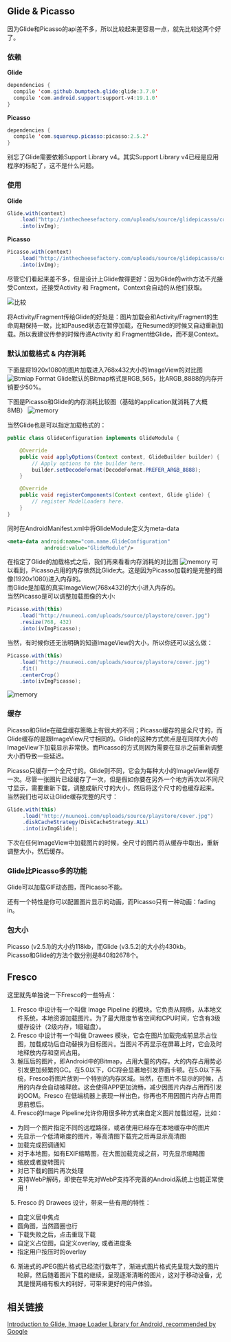 ## Glide & Picasso
因为Glide和Picasso的api差不多，所以比较起来更容易一点，就先比较这两个好了。
### 依赖
**Glide**
```java
dependencies {
  compile 'com.github.bumptech.glide:glide:3.7.0'
  compile 'com.android.support:support-v4:19.1.0'
}
```
**Picasso**
```java
dependencies {
  compile 'com.squareup.picasso:picasso:2.5.2'
}
```
别忘了Glide需要依赖Support Library v4。其实Support Library v4已经是应用程序的标配了，这不是什么问题。  

### 使用
**Glide**
```java
Glide.with(context)
    .load("http://inthecheesefactory.com/uploads/source/glidepicasso/cover.jpg")
    .into(ivImg);
```
**Picasso**
```java
Picasso.with(context)
    .load("http://inthecheesefactory.com/uploads/source/glidepicasso/cover.jpg")
    .into(ivImg);
```
尽管它们看起来差不多，但是设计上Glide做得更好：因为Glide的with方法不光接受Context，还接受Activity 和 Fragment，Context会自动的从他们获取。

![比较](http://upload-images.jianshu.io/upload_images/1635594-89c02ddab63a80b8.png?imageMogr2/auto-orient/strip%7CimageView2/2/w/1240)

将Activity/Fragment传给Glide的好处是：图片加载会和Activity/Fragment的生命周期保持一致，比如Paused状态在暂停加载，在Resumed的时候又自动重新加载。所以我建议传参的时候传递Activity 和 Fragment给Glide，而不是Context。  

### 默认加载格式 & 内存消耗
下面是将1920x1080的图片加载进入768x432大小的ImageView的对比图
![Btmiap Format](https://inthecheesefactory.com/uploads/source/glidepicasso/firstload.jpg)
Glide默认的Bitmap格式是RGB_565，比ARGB_8888的内存开销要少50%。   

下图是Picasso和Glide的内存消耗比较图（基础的application就消耗了大概8MB）
![memory](https://inthecheesefactory.com/uploads/source/glidepicasso/ram1_1.png)

当然Glide也是可以指定加载格式的：
```java
public class GlideConfiguration implements GlideModule {

    @Override
    public void applyOptions(Context context, GlideBuilder builder) {
        // Apply options to the builder here.
        builder.setDecodeFormat(DecodeFormat.PREFER_ARGB_8888);
    }

    @Override
    public void registerComponents(Context context, Glide glide) {
        // register ModelLoaders here.
    }
}
```
同时在AndroidManifest.xml中将GlideModule定义为meta-data
```xml
<meta-data android:name="com.name.GlideConfiguration"
            android:value="GlideModule"/>
```
在指定了Glide的加载格式之后，我们再来看看内存消耗的对比图
![memory](https://inthecheesefactory.com/uploads/source/glidepicasso/ram2_1.png)
可以看到，Picasso占用的内存依然比Glide大。这是因为Picasso加载的是完整的图像(1920x1080)进入内存的。  
而Glide是加载的真实ImageView(768x432)的大小进入内存的。  
当然Picasso是可以调整加载图像的大小:
```java
Picasso.with(this)
    .load("http://nuuneoi.com/uploads/source/playstore/cover.jpg")
    .resize(768, 432)
    .into(ivImgPicasso);
```
当然，有时候你还无法明确的知道ImageView的大小，所以你还可以这么做：
```java
Picasso.with(this)
    .load("http://nuuneoi.com/uploads/source/playstore/cover.jpg")
    .fit()
    .centerCrop()
    .into(ivImgPicasso);
```
![memory](https://inthecheesefactory.com/uploads/source/glidepicasso/memory3.png)

### 缓存
Picasso和Glide在磁盘缓存策略上有很大的不同；Picasso缓存的是全尺寸的，而Glide缓存的是跟ImageView尺寸相同的。Glide的这种方式优点是在同样大小的ImageView下加载显示非常快。而Picasso的方式则因为需要在显示之前重新调整大小而导致一些延迟。   

Picasso只缓存一个全尺寸的。Glide则不同，它会为每种大小的ImageView缓存 一次。尽管一张图片已经缓存了一次，但是假如你要在另外一个地方再次以不同尺寸显示，需要重新下载，调整成新尺寸的大小，然后将这个尺寸的也缓存起来。  
当然我们也可以让Glide缓存完整的尺寸：
```java
Glide.with(this)
     .load("http://nuuneoi.com/uploads/source/playstore/cover.jpg")
     .diskCacheStrategy(DiskCacheStrategy.ALL)
     .into(ivImgGlide);
```
下次在任何ImageView中加载图片的时候，全尺寸的图片将从缓存中取出，重新调整大小，然后缓存。

### Glide比Picasso多的功能
Glide可以加载GIF动态图，而Picasso不能。  

还有一个特性是你可以配置图片显示的动画，而Picasso只有一种动画：fading in。

### 包大小
Picasso (v2.5.1)的大小约118kb，而Glide (v3.5.2)的大小约430kb。  
Picasso和Glide的方法个数分别是840和2678个。

## Fresco
这里就先单独说一下Fresco的一些特点：
1. Fresco 中设计有一个叫做 Image Pipeline 的模块。它负责从网络，从本地文件系统，本地资源加载图片。为了最大限度节省空间和CPU时间，它含有3级缓存设计（2级内存，1级磁盘）。
2. Fresco 中设计有一个叫做 Drawees 模块，它会在图片加载完成前显示占位图，加载成功后自动替换为目标图片。当图片不再显示在屏幕上时，它会及时地释放内存和空间占用。
3. 解压后的图片，即Android中的Bitmap，占用大量的内存。大的内存占用势必引发更加频繁的GC。在5.0以下，GC将会显著地引发界面卡顿。在5.0以下系统，Fresco将图片放到一个特别的内存区域。当然，在图片不显示的时候，占用的内存会自动被释放。这会使得APP更加流畅，减少因图片内存占用而引发的OOM。Fresco 在低端机器上表现一样出色，你再也不用因图片内存占用而思前想后。
4. Fresco的Image Pipeline允许你用很多种方式来自定义图片加载过程，比如：
 - 为同一个图片指定不同的远程路径，或者使用已经存在本地缓存中的图片
 - 先显示一个低清晰度的图片，等高清图下载完之后再显示高清图
 - 加载完成回调通知
 - 对于本地图，如有EXIF缩略图，在大图加载完成之前，可先显示缩略图
 - 缩放或者旋转图片
 - 对已下载的图片再次处理
 - 支持WebP解码，即使在早先对WebP支持不完善的Android系统上也能正常使用！
5. Fresco 的 Drawees 设计，带来一些有用的特性：  
 - 自定义居中焦点
 - 圆角图，当然圆圈也行
 - 下载失败之后，点击重现下载
 - 自定义占位图，自定义overlay, 或者进度条
 - 指定用户按压时的overlay
6. 渐进式的JPEG图片格式已经流行数年了，渐进式图片格式先呈现大致的图片轮廓，然后随着图片下载的继续，呈现逐渐清晰的图片，这对于移动设备，尤其是慢网络有极大的利好，可带来更好的用户体验。

## 相关链接
[Introduction to Glide, Image Loader Library for Android, recommended by Google](https://inthecheesefactory.com/blog/get-to-know-glide-recommended-by-google/en)
